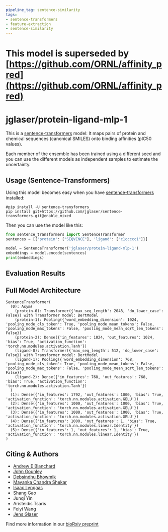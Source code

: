 ```yaml
---
pipeline_tag: sentence-similarity
tags:
- sentence-transformers
- feature-extraction
- sentence-similarity
---
```


# This model is superseded by [https://github.com/ORNL/affinity_pred](https://github.com/ORNL/affinity_pred)

# jglaser/protein-ligand-mlp-1

This is a [sentence-transformers](https://www.SBERT.net) model: It maps pairs of protein and chemical sequences (canonical SMILES) onto binding affinities (pIC50 values).

Each member of the ensemble has been trained using a different seed and you can use the different models as independent samples to estimate the uncertainty.

<!--- Describe your model here -->

## Usage (Sentence-Transformers)

Using this model becomes easy when you have [sentence-transformers](https://www.SBERT.net) installed:

```
#pip install -U sentence-transformers
pip install git+https://github.com/jglaser/sentence-transformers.git@enable_mixed
```

Then you can use the model like this:

```python
from sentence_transformers import SentenceTransformer
sentences = [{'protein': ["SEQVENCE"], 'ligand': ["c1ccccc1"]}]

model = SentenceTransformer('jglaser/protein-ligand-mlp-1')
embeddings = model.encode(sentences)
print(embeddings)
```


## Evaluation Results

<!--- Describe how your model was evaluated -->

## Full Model Architecture
```
SentenceTransformer(
  (0): Asym(
    (protein-0): Transformer({'max_seq_length': 2048, 'do_lower_case': False}) with Transformer model: BertModel 
    (protein-1): Pooling({'word_embedding_dimension': 1024, 'pooling_mode_cls_token': True, 'pooling_mode_mean_tokens': False, 'pooling_mode_max_tokens': False, 'pooling_mode_mean_sqrt_len_tokens': False})
    (protein-2): Dense({'in_features': 1024, 'out_features': 1024, 'bias': True, 'activation_function': 'torch.nn.modules.activation.Tanh'})
    (ligand-0): Transformer({'max_seq_length': 512, 'do_lower_case': False}) with Transformer model: BertModel 
    (ligand-1): Pooling({'word_embedding_dimension': 768, 'pooling_mode_cls_token': True, 'pooling_mode_mean_tokens': False, 'pooling_mode_max_tokens': False, 'pooling_mode_mean_sqrt_len_tokens': False})
    (ligand-2): Dense({'in_features': 768, 'out_features': 768, 'bias': True, 'activation_function': 'torch.nn.modules.activation.Tanh'})
  )
  (1): Dense({'in_features': 1792, 'out_features': 1000, 'bias': True, 'activation_function': 'torch.nn.modules.activation.GELU'})
  (2): Dense({'in_features': 1000, 'out_features': 1000, 'bias': True, 'activation_function': 'torch.nn.modules.activation.GELU'})
  (3): Dense({'in_features': 1000, 'out_features': 1000, 'bias': True, 'activation_function': 'torch.nn.modules.activation.GELU'})
  (4): Dense({'in_features': 1000, 'out_features': 1, 'bias': True, 'activation_function': 'torch.nn.modules.linear.Identity'})
  (5): Dense({'in_features': 1, 'out_features': 1, 'bias': True, 'activation_function': 'torch.nn.modules.linear.Identity'})
)
```

## Citing & Authors
- [Andrew E Blanchard](https://github.com/blnchrd)
- [John Gounley](https://github.com/gounley)
- [Debsindhu Bhowmik](https://github.com/debsindhu)
- [Mayanka Chandra Shekar](https://github.com/mayankachandrashekar)
- [Isaac Lyngaas](https://github.com/irlyngaas)
- Shang Gao
- Junqi Yin
- Aristeidis Tsaris
- Feiyi Wang
- [Jens Glaser](https://github.com/jglaser)

Find more information in our [bioRxiv preprint](https://www.biorxiv.org/content/10.1101/2021.12.10.471928v1)